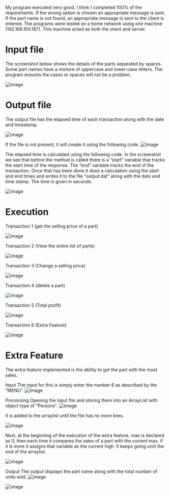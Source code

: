 My program executed very good. I think I completed 100% of the requirements. If the wrong option is chosen an appropriate message is sent. If the part name is not found, an appropriate message is sent to the client is entered. The programs were tested on a home network using one machine (192.168.100.187). This machine acted as both the client and server.

**Input file**
=

The screenshot below shows the details of the parts separated by spaces. Some part names have a mixture of uppercase and lower-case letters. The program ensures the cases or spaces will not be a problem. 
 
![image](https://user-images.githubusercontent.com/12537673/119756148-20743280-be71-11eb-9648-60b523bbeb29.png)


**Output file**
=

The output file has the elapsed time of each transaction along with the date and timestamp.

![image](https://user-images.githubusercontent.com/12537673/119756243-47326900-be71-11eb-972c-2a06a54db428.png)

If the file is not present, it will create it using the following code.
![image](https://user-images.githubusercontent.com/12537673/119756261-4dc0e080-be71-11eb-8bcd-c89195720604.png)

The elapsed time is calculated using the following code. In the screenshot we see that before the method is called there is a “start” variable that tracks the start time of the response. The “end” variable tracks the end of the transaction. Once that has been done it does a calculation using the start and end times and writes it to the file “output.dat” along with the date and time stamp. The time is given in seconds.

![image](https://user-images.githubusercontent.com/12537673/119756294-56b1b200-be71-11eb-8123-847d0e0b2921.png)

Execution
==

Transaction 1 (get the selling price of a part)

![image](https://user-images.githubusercontent.com/12537673/119756374-75b04400-be71-11eb-99d5-438305572a8b.png)

Transaction 2 (View the entire list of parts)

![image](https://user-images.githubusercontent.com/12537673/119756393-7d6fe880-be71-11eb-9bc0-f134defff292.png)

Transaction 3 (Change a selling price)

![image](https://user-images.githubusercontent.com/12537673/119756417-852f8d00-be71-11eb-9ee4-de54672c2bdb.png)


Transaction 4 (delete a part)

![image](https://user-images.githubusercontent.com/12537673/119756434-8bbe0480-be71-11eb-8df5-d2f5c8affe7f.png)

Transaction 5 (Total profit)

![image](https://user-images.githubusercontent.com/12537673/119756463-95e00300-be71-11eb-82ba-5d67813ed14f.png)

Transaction 6 (Extra Feature)

![image](https://user-images.githubusercontent.com/12537673/119756481-9d071100-be71-11eb-9947-3a9ddf725399.png)

**Extra Feature**
=

The extra feature implemented is the ability to get the part with the most sales.

Input
The input for this is simply enter the number 6 as described by the “MENU”.
![image](https://user-images.githubusercontent.com/12537673/119756529-aabc9680-be71-11eb-9489-26dbd2513503.png)

Processing
Opening the input file and storing them into an ArrayList with object type of “Persons”.
![image](https://user-images.githubusercontent.com/12537673/119756553-b14b0e00-be71-11eb-8f5d-c6da4edaf715.png)

It is added to the arraylist until the file has no more lines.

![image](https://user-images.githubusercontent.com/12537673/119756581-b9a34900-be71-11eb-89f1-da687c5d023f.png)

Next, at the beginning of the execution of the extra feature, max is declared as 0, then each time it compares the sales of a part with the current max, if it is more it assigns that variable as the current high. It keeps going until the end of the arraylist.

![image](https://user-images.githubusercontent.com/12537673/119756605-bf992a00-be71-11eb-9e9f-9f23d30f049c.png)

Output
The output displays the part name along with the total number of units sold.
![image](https://user-images.githubusercontent.com/12537673/119756619-c758ce80-be71-11eb-9aad-f92517d26416.png)

![image](https://user-images.githubusercontent.com/12537673/119756633-cc1d8280-be71-11eb-9921-22e42e74e573.png)









